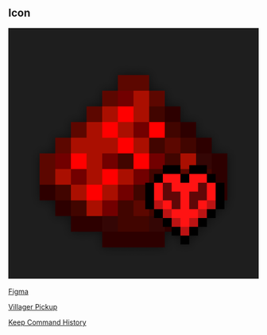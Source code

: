 ## Icon

<img src=".github/icon.png" alt='SurviRed'/>

[Figma](https://www.figma.com/design/B4xgnDzzLQ11tZtaSKujFo/SurviRed?m=auto&t=UQ0XIsjsgI5N8PWV-1)

[Villager Pickup](https://github.com/Living-Lemming/Villager-Pickup-Mod)

[Keep Command History](https://github.com/ryanbester/keepcommandhistory)
